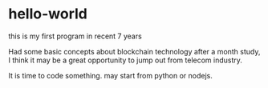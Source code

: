 # hello-world
this is my first program in recent 7 years

Had some basic concepts about blockchain technology after a month study, I think it may be a great opportunity to jump out from telecom industry.

It is time to code something. may start from python or nodejs. 
